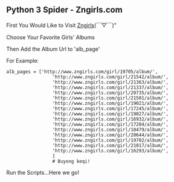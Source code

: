 ## Python 3 Spider - Zngirls.com



First You Would Like to Visit [Zngirls](http://www.zngirls.com)(￣▽￣)"
    
Choose Your Favorite Girls' Albums
    
Then Add the Album Url to 'alb_page'

For Example:

	alb_pages = ['http://www.zngirls.com/girl/19705/album/',
	                 'http://www.zngirls.com/girl/21542/album/',
	                 'http://www.zngirls.com/girl/21363/album/',
	                 'http://www.zngirls.com/girl/21337/album/',
	                 'http://www.zngirls.com/girl/20735/album/',
	                 'http://www.zngirls.com/girl/21501/album/',
	                 'http://www.zngirls.com/girl/19021/album/',
	                 'http://www.zngirls.com/girl/17245/album/',
	                 'http://www.zngirls.com/girl/19027/album/',
	                 'http://www.zngirls.com/girl/16932/album/',
	                 'http://www.zngirls.com/girl/17204/album/',
	                 'http://www.zngirls.com/girl/18479/album/',
	                 'http://www.zngirls.com/girl/20644/album/',
	                 'http://www.zngirls.com/girl/19702/album/',
	                 'http://www.zngirls.com/girl/21017/album/',
	                 'http://www.zngirls.com/girl/16293/album/',
	                 ]
	                 # Buyong keqi!
	                 
Run the Scripts...Here we go!


